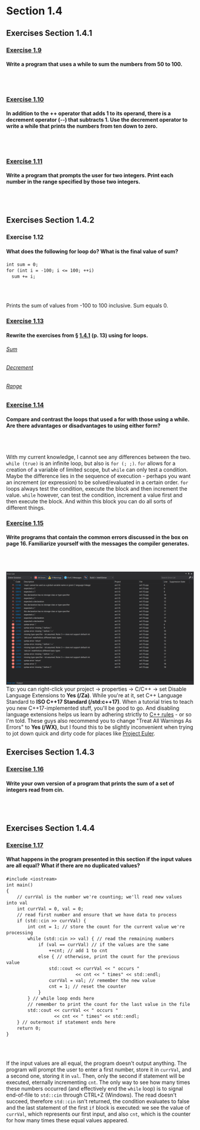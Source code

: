 # Section 1.4
## Exercises Section 1.4.1
### [Exercise 1.9](/Chapter%201/Section%201.4/ex1.9.cpp)
#### Write a program that uses a while to sum the numbers from 50 to 100.
<br/>
<br/>

### [Exercise 1.10](/Chapter%201/Section%201.4/ex1.10.cpp) 
#### In addition to the ++ operator that adds 1 to its operand, there is a decrement operator (--) that subtracts 1. Use the decrement operator to write a while that prints the numbers from ten down to zero.
<br/>
<br/>

### [Exercise 1.11](/Chapter%201/Section%201.4/ex1.11.cpp) 
#### Write a program that prompts the user for two integers. Print each number in the range specified by those two integers.
<br/>
<br/>

## Exercises Section 1.4.2
### Exercise 1.12
#### What does the following for loop do? What is the final value of sum?
```
int sum = 0;
for (int i = -100; i <= 100; ++i)
  sum += i;
```
<br/>
<br/>

Prints the sum of values from -100 to 100 inclusive. Sum equals 0.
### [Exercise 1.13](/Chapter%201/Section%201.4/ex1.13-a.cpp)
#### Rewrite the exercises from § [1.4.1](/Chapter%201/Section%201.4#exercises-section-141) (p. 13) using for loops.
###### [Sum](/Chapter%201/Section%201.4/ex1.13-a.cpp) 
###### [Decrement](/Chapter%201/Section%201.4/ex1.13-b.cpp)
###### [Range](/Chapter%201/Section%201.4/ex1.13-c.cpp)


### [Exercise 1.14](url)
#### Compare and contrast the loops that used a for with those using a while. Are there advantages or disadvantages to using either form?
<br/>
<br/>

With my current knowledge, I cannot see any differences between the two. `while (true)` is an infinite loop, but also is `for (; ;)`.
`for` allows for a creation of a variable of limited scope, but `while` can only test a condition. Maybe the difference lies in the sequence of execution - perhaps you want an increment (or expression) to be solved/evaluated in a certain order. `for` loops always test the condition, execute the block and then increment the value. `while` however, can test the condition, increment a value first and then execute the block. And within this block you can do all sorts of different things. 

### [Exercise 1.15](url)
#### Write programs that contain the common errors discussed in the box on page 16. Familiarize yourself with the messages the compiler generates.
<br/>
<br/>

![ex1.15](/assets/ch1/ex1.15.png)
Tip: you can right-click your project -> properties -> C/C++ -> set Disable Language Extensions to **Yes (/Za)**. While you're at it,
set C++ Language Standard to **ISO C++17 Standard (/std:c++17)**. When a tutorial tries to teach you new C++17-implemented stuff, you'll be
good to go. And disabling language extensions helps us learn by adhering strictly to [C++ rules](https://www.learncpp.com/cpp-tutorial/configuring-your-compiler-compiler-extensions/) - or so I'm told. These guys also recommend you to change "Treat All Warnings As Errors" to **Yes (/WX)**, but I found this to be
slightly inconvenient when trying to jot down quick and dirty code for places like [Project Euler](https://projecteuler.net/about).
## Exercises Section 1.4.3
### [Exercise 1.16](url)
#### Write your own version of a program that prints the sum of a set of integers read from cin.
<br/>
<br/>

## Exercises Section 1.4.4
### [Exercise 1.17](url)
#### What happens in the program presented in this section if the input values are all equal? What if there are no duplicated values?
```
#include <iostream>
int main()
{
	// currVal is the number we're counting; we'll read new values into val
	int currVal = 0, val = 0;
	// read first number and ensure that we have data to process
	if (std::cin >> currVal) {
		int cnt = 1; // store the count for the current value we're processing
		while (std::cin >> val) { // read the remaining numbers
			if (val == currVal) // if the values are the same
				++cnt; // add 1 to cnt
			else { // otherwise, print the count for the previous value
				std::cout << currVal << " occurs "
				          << cnt << " times" << std::endl;
				currVal = val; // remember the new value
				cnt = 1; // reset the counter
			}
		} // while loop ends here
		// remember to print the count for the last value in the file
		std::cout << currVal << " occurs "
		          << cnt << " times" << std::endl;
	} // outermost if statement ends here
	return 0;
}
```
<br/>
<br/>

If the input values are all equal, the program doesn't output anything. The program will prompt the user to enter a first number, store it in
`currVal`, and a second one, storing it in `val`. Then, only the second if statement will be executed, eternally incrementing `cnt`. The only way 
to see how many times these numbers occurred (and effectively end the `while` loop) is to signal end-of-file to `std::cin` through CTRL+Z (Windows). 
The read doesn't succeed, therefore `std::cin` isn't returned, the condition evaluates to false and the last statement of the first `if` block is 
executed: we see the value of `currVal`, which represents our first input, and also `cnt`, which is the counter for how many times these equal values
appeared.
